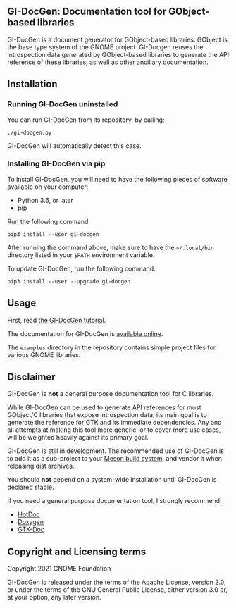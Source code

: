 GI-DocGen: Documentation tool for GObject-based libraries
-------------------------------------------------------------------------------

GI-DocGen is a document generator for GObject-based libraries. GObject is
the base type system of the GNOME project. GI-Docgen reuses the
introspection data generated by GObject-based libraries to generate the API
reference of these libraries, as well as other ancillary documentation.

## Installation

### Running GI-DocGen uninstalled

You can run GI-DocGen from its repository, by calling:

```
./gi-docgen.py
```

GI-DocGen will automatically detect this case.

### Installing GI-DocGen via pip

To install GI-DocGen, you will need to have the following pieces of software
available on your computer:

 - Python 3.6, or later
 - pip

Run the following command:

```
pip3 install --user gi-docgen
```

After running the command above, make sure to have the `~/.local/bin`
directory listed in your `$PATH` environment variable.

To update GI-DocGen, run the following command:

```
pip3 install --user --upgrade gi-docgen
```

## Usage

First, read [the GI-DocGen tutorial](https://gnome.pages.gitlab.gnome.org/gi-docgen/tutorial.html).

The documentation for GI-DocGen is [available online](https://gnome.pages.gitlab.gnome.org/gi-docgen/).

The `examples` directory in the repository contains simple project files for
various GNOME libraries.

## Disclaimer

GI-DocGen is **not** a general purpose documentation tool for C libraries.

While GI-DocGen can be used to generate API references for most GObject/C
libraries that expose introspection data, its main goal is to generate the
reference for GTK and its immediate dependencies. Any and all attempts at
making this tool more generic, or to cover more use cases, will be weighted
heavily against its primary goal.

GI-DocGen is still in development. The recommended use of GI-DocGen is to
add it as a sub-project to your [Meson build system](https://mesonbuild.com),
and vendor it when releasing dist archives.

You should **not** depend on a system-wide installation until GI-DocGen is
declared stable.

If you need a general purpose documentation tool, I strongly recommend:

 - [HotDoc](https://hotdoc.github.io/)
 - [Doxygen](https://www.doxygen.nl/index.html)
 - [GTK-Doc](https://gitlab.gnome.org/GNOME/gtk-doc/)

## Copyright and Licensing terms

Copyright 2021  GNOME Foundation

GI-DocGen is released under the terms of the Apache License, version 2.0, or
under the terms of the GNU General Public License, either version 3.0 or,
at your option, any later version.
